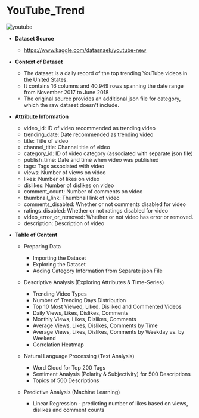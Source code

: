 # YouTube_Trend

![youtube](https://i.pinimg.com/originals/09/0c/06/090c0658afb2350efff9c2ac705d5fe9.jpg)

- **Dataset Source**
    - https://www.kaggle.com/datasnaek/youtube-new
    

- **Context of Dataset**
    - The dataset is a daily record of the top trending YouTube videos in the United States.
    - It contains 16 columns and 40,949 rows spanning the date range from November 2017 to June 2018
    - The original source provides an additional json file for category, which the raw dataset doesn't include.
    
    
- **Attribute Information**
    - video_id: ID of video recommended as trending video
    - trending_date: Date recommended as trending video
    - title: Title of video
    - channel_title: Channel title of video
    - category_id: ID of video category (associated with separate json file)
    - publish_time: Date and time when video was published
    - tags: Tags associated with video
    - views: Number of views on video
    - likes: Number of likes on video
    - dislikes: Number of dislikes on video
    - comment_count: Number of comments on video
    - thumbnail_link: Thumbnail link of video
    - comments_disabled: Whether or not comments disabled for video
    - ratings_disabled: Whether or not ratings disabled for video
    - video_error_or_removed: Whether or not video has error or removed.
    - description: Description of video
    
    
- **Table of Content**
    - Preparing Data
        - Importing the Dataset
        - Exploring the Dataset
        - Adding Category Information from Separate json File
        
    - Descriptive Analysis (Exploring Attributes & Time-Series)
        - Trending Video Types
        - Number of Trending Days Distribution
        - Top 10 Most Viewed, Liked, Disliked and Commented Videos
        - Daily Views, Likes, Dislikes, Comments
        - Monthly Views, Likes, Dislikes, Comments
        - Average Views, Likes, Dislikes, Comments by Time
        - Average Views, Likes, Dislikes, Comments by Weekday vs. by Weekend
        - Correlation Heatmap

    - Natural Language Processing (Text Analysis)
        - Word Cloud for Top 200 Tags
        - Sentiment Analysis (Polarity & Subjectivity) for 500 Descriptions
        - Topics of 500 Descriptions

    - Predictive Analysis (Machine Learning)
        - Linear Regression - predicting number of likes based on views, dislikes and comment counts
